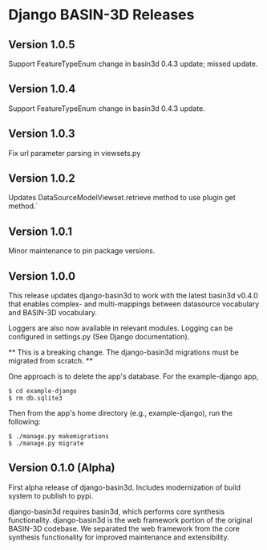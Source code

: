# Django BASIN-3D Releases

## Version 1.0.5
Support FeatureTypeEnum change in basin3d 0.4.3 update; missed update.

## Version 1.0.4
Support FeatureTypeEnum change in basin3d 0.4.3 update.

## Version 1.0.3
Fix url parameter parsing in viewsets.py

## Version 1.0.2
Updates DataSourceModelViewset.retrieve method to use plugin get method.`

## Version 1.0.1
Minor maintenance to pin package versions.

## Version 1.0.0
This release updates django-basin3d to work with the latest basin3d v0.4.0 that enables complex- and multi-mappings between datasource vocabulary and BASIN-3D vocabulary.

Loggers are also now available in relevant modules. Logging can be configured in settings.py (See Django documentation).

** This is a breaking change. The django-basin3d migrations must be migrated from scratch. **

One approach is to delete the app's database. For the example-django app,

    $ cd example-django
    $ rm db.sqlite3

Then from the app's home directory (e.g., example-django), run the following:

    $ ./manage.py makemigrations
    $ ./manage.py migrate

## Version 0.1.0 (Alpha)
First alpha release of django-basin3d. Includes modernization of build system to publish to pypi.

django-basin3d requires basin3d, which performs core synthesis functionality. django-basin3d is the web framework portion of the original BASIN-3D codebase. We separated the web framework from the core synthesis functionality for improved maintenance and extensibility.
